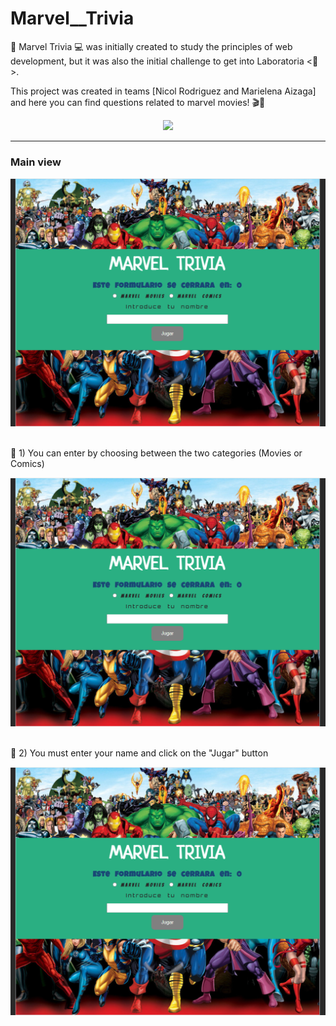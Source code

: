 # Marvel__Trivia
🧩 Marvel Trivia 💻 was initially created to study the principles of web development, but it was also the initial challenge to get into Laboratoria &lt;💛>. 

This project was created in teams [Nicol Rodriguez and Marielena Aizaga] and here you can find questions related to marvel movies! 🎬🎥

<div align="center">
    <img src="https://i.blogs.es/270d91/personajes-de-stan-lee/1366_2000.jpg" width="800">
</div>

***
<h3>Main view</h3>
<div align="center">
    <img src="./images/marvel_trivia.PNG" width="800">
</div>
<br>
<p> 📌 1) You can enter by choosing between the two categories (Movies or Comics)</p>
<div align="center">
    <img src="./images/marvel_trivia.PNG" width="800">
</div>
<br>
<p> 📌 2) You must enter your name and click on the "Jugar" button</p>
<div align="center">
    <img src="./images/marvel_trivia.PNG" width="800">
</div>




